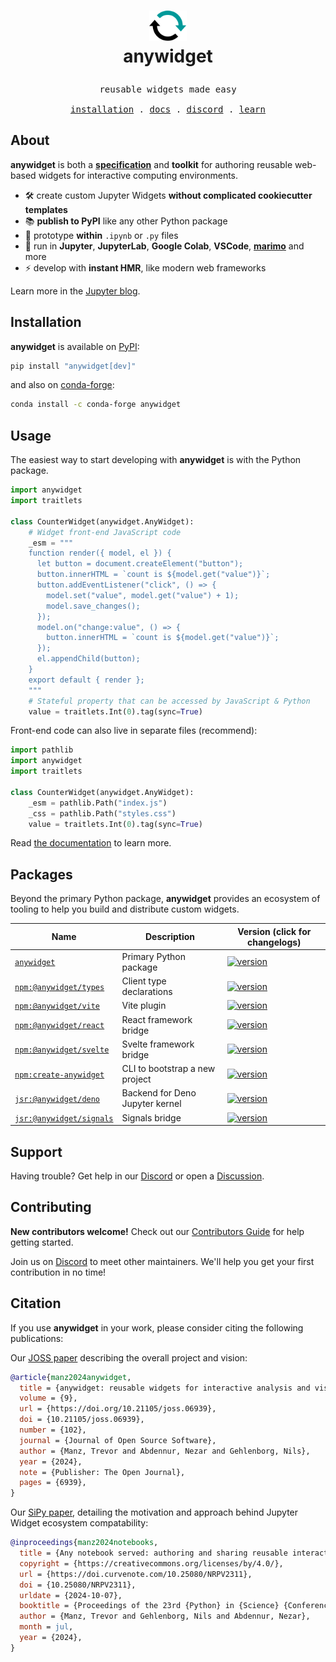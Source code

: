 <h1>
<p align="center">
  <img src="https://raw.githubusercontent.com/manzt/anywidget/main/docs/public/favicon.svg" alt="anywidget logo. A circular icon with two connected arrows pointing clockwise, symbolizing a refresh or restart action" width="60">
  <br>anywidget
</h1>
<samp>
  <p align="center">
    <span>reusable widgets made easy</span>
      <br>
      <br>
      <a href="#installation">installation</a> .
      <a href="https://anywidget.dev">docs</a> .
      <a href="https://discord.gg/W5h4vPMbDQ">discord</a> .
      <a href="https://blog.jupyter.org/anywidget-jupyter-widgets-made-easy-164eb2eae102">learn</a>
  </p>
</samp>
</p>

## About

**anywidget** is both a [**specification**](https://anywidget.dev/en/afm) and
**toolkit** for authoring reusable web-based widgets for interactive computing
environments.

- 🛠️ create custom Jupyter Widgets **without complicated cookiecutter templates**
- 📚 **publish to PyPI** like any other Python package
- 🤖 prototype **within** `.ipynb` or `.py` files
- 🚀 run in **Jupyter**, **JupyterLab**, **Google Colab**, **VSCode**, [**marimo**](https://github.com/marimo-team/marimo) and more
- ⚡ develop with **instant HMR**, like modern web frameworks

Learn more in the
[Jupyter blog](https://blog.jupyter.org/anywidget-jupyter-widgets-made-easy-164eb2eae102).

## Installation

**anywidget** is available on [PyPI](https://pypi.org/project/anywidget/):

```bash
pip install "anywidget[dev]"
```

and also on [conda-forge](https://anaconda.org/conda-forge/anywidget):

```bash
conda install -c conda-forge anywidget
```

## Usage

The easiest way to start developing with **anywidget** is with the Python package.

```python
import anywidget
import traitlets

class CounterWidget(anywidget.AnyWidget):
    # Widget front-end JavaScript code
    _esm = """
    function render({ model, el }) {
      let button = document.createElement("button");
      button.innerHTML = `count is ${model.get("value")}`;
      button.addEventListener("click", () => {
        model.set("value", model.get("value") + 1);
        model.save_changes();
      });
      model.on("change:value", () => {
        button.innerHTML = `count is ${model.get("value")}`;
      });
      el.appendChild(button);
    }
    export default { render };
    """
    # Stateful property that can be accessed by JavaScript & Python
    value = traitlets.Int(0).tag(sync=True)
```

Front-end code can also live in separate files (recommend):

```python
import pathlib
import anywidget
import traitlets

class CounterWidget(anywidget.AnyWidget):
    _esm = pathlib.Path("index.js")
    _css = pathlib.Path("styles.css")
    value = traitlets.Int(0).tag(sync=True)
```

Read [the documentation](https://anywidget.dev/en/getting-started) to learn
more.

## Packages

Beyond the primary Python package, **anywidget** provides an ecosystem of
tooling to help you build and distribute custom widgets.

| Name                                                                                             | Description                     | Version (click for changelogs)                                                                                                                                                                     |
| ------------------------------------------------------------------------------------------------ | ------------------------------- | -------------------------------------------------------------------------------------------------------------------------------------------------------------------------------------------------- |
| [`anywidget`](https://github.com/manzt/anywidget/tree/main/packages/anywidget)                   | Primary Python package          | [![version](https://img.shields.io/pypi/v/anywidget.svg?labelColor=0273B7&color=0C3141)](https://github.com/manzt/anywidget/blob/main/packages/anywidget/CHANGELOG.md)                             |
| [`npm:@anywidget/types`](https://github.com/manzt/anywidget/tree/main/packages/types)            | Client type declarations        | [![version](https://img.shields.io/npm/v/@anywidget/types.svg?labelColor=C43636&color=0C3141&logo=npm&label)](https://github.com/manzt/anywidget/blob/main/packages/types/CHANGELOG.md)            |
| [`npm:@anywidget/vite`](https://github.com/manzt/anywidget/tree/main/packages/vite)              | Vite plugin                     | [![version](https://img.shields.io/npm/v/@anywidget/vite.svg?labelColor=C43636&color=0C3141&logo=npm&label)](https://github.com/manzt/anywidget/blob/main/packages/vite/CHANGELOG.md)              |
| [`npm:@anywidget/react`](https://github.com/manzt/anywidget/tree/main/packages/react)            | React framework bridge          | [![version](https://img.shields.io/npm/v/@anywidget/react.svg?labelColor=C43636&color=0C3141&logo=npm&label)](https://github.com/manzt/anywidget/blob/main/packages/react/CHANGELOG.md)            |
| [`npm:@anywidget/svelte`](https://github.com/manzt/anywidget/tree/main/packages/svelte)          | Svelte framework bridge         | [![version](https://img.shields.io/npm/v/@anywidget/svelte.svg?labelColor=C43636&color=0C3141&logo=npm&label)](https://github.com/manzt/anywidget/blob/main/packages/svelte/CHANGELOG.md)          |
| [`npm:create-anywidget`](https://github.com/manzt/anywidget/tree/main/packages/create-anywidget) | CLI to bootstrap a new project  | [![version](https://img.shields.io/npm/v/create-anywidget.svg?labelColor=C43636&color=0C3141&logo=npm&label)](https://github.com/manzt/anywidget/blob/main/packages/create-anywidget/CHANGELOG.md) |
| [`jsr:@anywidget/deno`](https://github.com/manzt/anywidget/tree/main/packages/deno)              | Backend for Deno Jupyter kernel | [![version](https://jsr.io/badges/@anywidget/deno)](https://github.com/manzt/anywidget/blob/main/packages/deno/CHANGELOG.md)                                                                       |
| [`jsr:@anywidget/signals`](https://github.com/manzt/anywidget/tree/main/packages/signals)        | Signals bridge                  | [![version](https://jsr.io/badges/@anywidget/signals)](https://github.com/manzt/anywidget/blob/main/packages/signals/CHANGELOG.md)                                                                 |

## Support

Having trouble? Get help in our [Discord](https://discord.gg/W5h4vPMbDQ) or open
a [Discussion](https://github.com/manzt/anywidget/issues/new).

## Contributing

**New contributors welcome!** Check out our
[Contributors Guide](./CONTRIBUTING.md) for help getting started.

Join us on [Discord](https://discord.gg/W5h4vPMbDQ) to meet other maintainers.
We'll help you get your first contribution in no time!

## Citation

If you use **anywidget** in your work, please consider citing the following
publications:

Our [JOSS paper](https://joss.theoj.org/papers/10.21105/joss.06939) describing
the overall project and vision:

```bibtex
@article{manz2024anywidget,
  title = {anywidget: reusable widgets for interactive analysis and visualization in computational notebooks},
  volume = {9},
  url = {https://doi.org/10.21105/joss.06939},
  doi = {10.21105/joss.06939},
  number = {102},
  journal = {Journal of Open Source Software},
  author = {Manz, Trevor and Abdennur, Nezar and Gehlenborg, Nils},
  year = {2024},
  note = {Publisher: The Open Journal},
  pages = {6939},
}
```

Our [SiPy paper](https://proceedings.scipy.org/articles/NRPV2311), detailing
the motivation and approach behind Jupyter Widget ecosystem compatability:

```bibtex
@inproceedings{manz2024notebooks,
  title = {Any notebook served: authoring and sharing reusable interactive widgets},
  copyright = {https://creativecommons.org/licenses/by/4.0/},
  url = {https://doi.curvenote.com/10.25080/NRPV2311},
  doi = {10.25080/NRPV2311},
  urldate = {2024-10-07},
  booktitle = {Proceedings of the 23rd {Python} in {Science} {Conference}},
  author = {Manz, Trevor and Gehlenborg, Nils and Abdennur, Nezar},
  month = jul,
  year = {2024},
}
```
